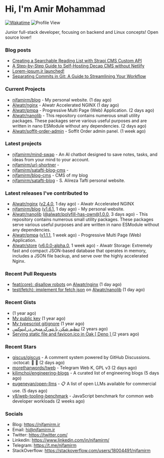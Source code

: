 # Hi, I'm Amir Mohammad
[![Wakatime](https://wakatime.com/badge/user/68776a95-d771-48a4-a960-90136239e4fd.svg)](https://wakatime.com/@68776a95-d771-48a4-a960-90136239e4fd)
![Profile View](https://komarev.com/ghpvc/?username=njfamirm)

Junior full-stack developer, focusing on backend and Linux concepts!
Open source lover!

### Blog posts

- [Creating a Searchable Reading List with Strapi CMS Custom API](https://www.njfamirm.ir/en/blog/strapi-custom-api/)
- [A Step-by-Step Guide to Self-Hosting Decap CMS without Netlify](https://www.njfamirm.ir/en/blog/self-hosting-decap-cms/)
- [Lorem-ipsum.ir launched!](https://www.njfamirm.ir/en/blog/lorem-ipsum-ir-launched/)
- [Separating Commits in Git: A Guide to Streamlining Your Workflow](https://www.njfamirm.ir/en/blog/git-separate/)


### Current Projects

- [njfamirm/blog](https://github.com/njfamirm/blog) - My personal website. (1 day ago)
- [Alwatr/nginx](https://github.com/Alwatr/nginx) - Alwatr Accelerated NGINX (1 day ago)
- [Alwatr/pmpa](https://github.com/Alwatr/pmpa) - Progressive Multi Page (Web) Application. (2 days ago)
- [Alwatr/nanolib](https://github.com/Alwatr/nanolib) - This repository contains numerous small utility packages. These packages serve various useful purposes and are written in nano ESModule without any dependencies. (2 days ago)
- [Alwatr/soffit-order-admin](https://github.com/Alwatr/soffit-order-admin) - Soffit Order admin panel. (1 week ago)

### Latest projects

- [njfamirm/mind-swap](https://github.com/njfamirm/mind-swap) - An AI chatbot designed to save notes, tasks, and ideas from your mind to your account.
- [njfamirm/url-shortner](https://github.com/njfamirm/url-shortner) - 
- [njfamirm/satafti-blog-cms](https://github.com/njfamirm/satafti-blog-cms) - 
- [njfamirm/blog-cms](https://github.com/njfamirm/blog-cms) - CMS of my blog
- [njfamirm/satafti-blog](https://github.com/njfamirm/satafti-blog) - S. Alireza Tafti personal website.

### Latest releases I've contributed to

- [Alwatr/nginx](https://github.com/Alwatr/nginx) ([v2.4.0](https://github.com/Alwatr/nginx/releases/tag/v2.4.0), 1 day ago) - Alwatr Accelerated NGINX
- [njfamirm/blog](https://github.com/njfamirm/blog) ([v1.6.1](https://github.com/njfamirm/blog/releases/tag/v1.6.1), 1 day ago) - My personal website.
- [Alwatr/nanolib](https://github.com/Alwatr/nanolib) ([@alwatr/polyfill-has-own@1.0.0](https://github.com/Alwatr/nanolib/releases/tag/%40alwatr/polyfill-has-own%401.0.0), 3 days ago) - This repository contains numerous small utility packages. These packages serve various useful purposes and are written in nano ESModule without any dependencies.
- [Alwatr/pmpa](https://github.com/Alwatr/pmpa) ([v1.1.1](https://github.com/Alwatr/pmpa/releases/tag/v1.1.1), 1 week ago) - Progressive Multi Page (Web) Application.
- [Alwatr/store](https://github.com/Alwatr/store) ([v6.0.0-alpha.0](https://github.com/Alwatr/store/releases/tag/v6.0.0-alpha.0), 1 week ago) - Alwatr Storage: Extremely fast and compact JSON-based database that operates in memory, includes a JSON file backup, and serve over the highly accelerated Nginx.

### Recent Pull Requests

- [feat(core): disallow robots](https://github.com/Alwatr/nginx/pull/26) on [Alwatr/nginx](https://github.com/Alwatr/nginx) (1 day ago)
- [test(fetch): implement for fetch json](https://github.com/Alwatr/nanolib/pull/41) on [Alwatr/nanolib](https://github.com/Alwatr/nanolib) (1 day ago)

### Recent Gists

- [](https://gist.github.com/022d07ecd84e69ad31ef0bcd32d86b59) (1 year ago)
- [My public key](https://gist.github.com/879f720c9ca74a0934ce571b7285ed34) (1 year ago)
- [My typescript gitignore](https://gist.github.com/6a40b1912daab3f91a02a7b53f3f76c3) (1 year ago)
- [تنظیم شکن با نتورک منیجر در لینوکس](https://gist.github.com/cc40c344e89bdcdf77085cbf1fc05162) (2 years ago)
- [Serving static file and favicon.ico in Oak [ Deno ] ](https://gist.github.com/9bcaca2b6a672e729c099193b4aafe9f) (2 years ago)

### Recent Stars

- [giscus/giscus](https://github.com/giscus/giscus) - A comment system powered by GitHub Discussions. :octocat: :speech_balloon: :gem: (2 days ago)
- [morethanwords/tweb](https://github.com/morethanwords/tweb) - Telegram Web K, GPL v3 (2 days ago)
- [kilimchoi/engineering-blogs](https://github.com/kilimchoi/engineering-blogs) - A curated list of engineering blogs (5 days ago)
- [eugeneyan/open-llms](https://github.com/eugeneyan/open-llms) - 📋 A list of open LLMs available for commercial use. (5 days ago)
- [v8/web-tooling-benchmark](https://github.com/v8/web-tooling-benchmark) - JavaScript benchmark for common web developer workloads (2 weeks ago)

### Socials

- Blog: https://njfamirm.ir
- Email: hi@njfamirm.ir
- Twitter: https://twitter.com/
- Linkedin: https://www.linkedin.com/in/njfamirm/
- Telegram: https://t.me/njfamirm
- StackOverflow: https://stackoverflow.com/users/18004491/njfamirm
